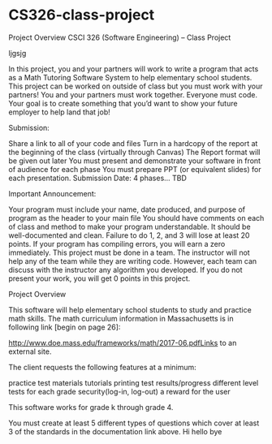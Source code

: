 # CS326-class-project

Project Overview
CSCI 326 (Software Engineering) – Class Project

ljgsjg

In this project, you and your partners will work to write a program that acts as a Math Tutoring Software System to help elementary school students. This project can be worked on outside of class but you must work with your partners! You and your partners must work together.  Everyone must code. Your goal is to create something that you’d want to show your future employer to help land that job!



Submission:

Share a link to all of your code and files
Turn in a hardcopy of the report at the beginning of the class (virtually through Canvas)
The Report format will be given out later
You must present and demonstrate your software in front of audience for each phase
You must prepare PPT (or equivalent slides) for each presentation.
Submission Date:  4 phases... TBD



Important Announcement:

Your program must include your name, date produced, and purpose of program as the header to your main file
You should have comments on each of class and method to make your program understandable. It should be well-documented and clean.
Failure to do 1, 2, and 3 will lose at least 20 points.
If your program has compiling errors, you will earn a zero immediately.
This project must be done in a team.
The instructor will not help any of the team while they are writing code. However, each team can discuss with the instructor any algorithm you developed.
If you do not present your work, you will get 0 points in this project.




Project Overview

This software will help elementary school students to study and practice math skills.  The math curriculum information in Massachusetts is in following link [begin on page 26]:

http://www.doe.mass.edu/frameworks/math/2017-06.pdfLinks to an external site.

The client requests the following features at a minimum:

practice test materials
tutorials
printing test results/progress
different level tests for each grade
security(log-in, log-out)
a reward for the user

This software works for grade k through grade 4.

You must create at least 5 different types of questions which cover at least 3 of the standards in the documentation link above.
Hi hello bye